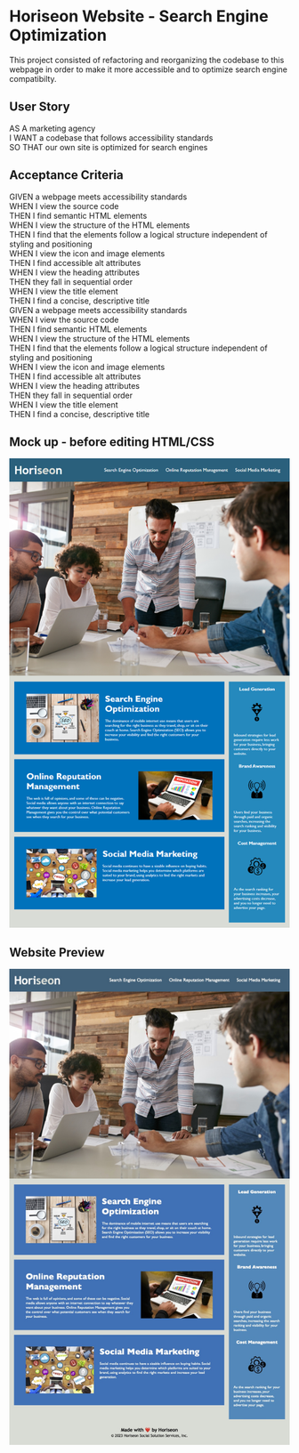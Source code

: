 # Horiseon Website - Search Engine Optimization
This project consisted of refactoring and reorganizing the codebase to this webpage in order to make it more accessible and to optimize search engine compatibilty.

## User Story
AS A marketing agency</br>
I WANT a codebase that follows accessibility standards</br>
SO THAT our own site is optimized for search engines</br>
## Acceptance Criteria

GIVEN a webpage meets accessibility standards</br>
WHEN I view the source code</br>
THEN I find semantic HTML elements</br>
WHEN I view the structure of the HTML elements</br>
THEN I find that the elements follow a logical structure independent of styling and positioning</br>
WHEN I view the icon and image elements</br>
THEN I find accessible alt attributes</br>
WHEN I view the heading attributes</br>
THEN they fall in sequential order</br>
WHEN I view the title element</br>
THEN I find a concise, descriptive title</br>
GIVEN a webpage meets accessibility standards</br>
WHEN I view the source code</br>
THEN I find semantic HTML elements</br>
WHEN I view the structure of the HTML elements</br>
THEN I find that the elements follow a logical structure independent of styling and positioning</br>
WHEN I view the icon and image elements</br>
THEN I find accessible alt attributes</br>
WHEN I view the heading attributes</br>
THEN they fall in sequential order</br>
WHEN I view the title element</br>
THEN I find a concise, descriptive title</br>

## Mock up - before editing HTML/CSS
![This was the webpage displayed with the starter code provided](./assets/images/mock-up.png)

## Website Preview
![This is the website with refactored and reorganized code](./assets/images/website.jpg)